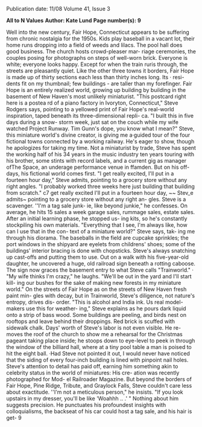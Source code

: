 Publication date: 11/08
Volume 41, Issue 3

**All to N Values**
**Author: Kate Lund**
**Page number(s): 9**

Well into the new century, Fair Hope, 
Connecticut appears to be suffering from 
chronic nostalgia for the 1950s. Kids 
play baseball in a vacant lot, their home 
runs dropping into a field of weeds and 
lilacs. The pool hall does good business. 
The church hosts crowd-pleaser mar-
riage ceremonies, the couples posing for 
photographs on steps of well-worn brick. 
Everyone is white; everyone looks happy. 
Except for when the train ruris through, 
the streets are pleasantly quiet. 
Like the other three towns it borders, 
Fair Hope is made up of thirty sections 
each less than thirty inches long. Its · resi-
dents fit on my thumbnail; few buildings -
are taller than my forefinger. Fair Hope 
is an entirely realized world, growing up 
building by building in the basement of 
New Haven's most unlikely miniaturist. 
"This postcard right here is a postea rd of 
a piano factory in Ivoryton, Connecticut," 
Steve Rodgers says, pointing to a yellowed 
print of Fair Hope's real-world inspiration, 
taped beneath its three-dimensional repli-
ca. "I built this in five days during a snow-
storm week, just sat on the couch while my 
wife watched Project Runway. Tim Gunn's 
dope, you know what I mean?" Steve, this 
miniature world's divine creator, is giving 
me a·guided tour of the four fictional towns 
connected by a working railway. He's eager 
to show, though he apologizes for taking 
my time. Not a miniaturist by trade, Steve 
has spent the working half of his 34 years 
in the music industry 
ten years touring 
with his brother, some stints with record 
labels, and a current gig as manager ofThe 
Space, an underage performance venue in 
ffamden. 
But on his off-days, his fictional world 
comes first. "I get really excited, I'll put in a 
fourteen hour day," Steve admits, pointing 
to a grocery store without any right angles. 
"I probably worked three weeks here just 
building that building from scratch." 
c7 get really excited I'll put 
in a fourteen hour day, ~~ Stev_e 
admits~ pointing to a grocery 
store without any right an-
gles. 
Steve is a scavenger. ''I'm a tag sale junk-
ie, like beyond junkie," he confesses. On 
average, he hits 15 sales a week 
garage 
sales, rummage sales, estate sales. After 
an initial learning phase, he stopped us-
ing kits, so he's constantly stockpiling his 
own materials. "Everything that I see, I'm 
always like, how can I use that in the con-
text of a miniature world?" Steve says, tak-
ing me through his diorama. The baseballs 
in the field are cupcake sprinkles; the port 
windows in the shipyard are eyelets from 
childrens' shoes; some of the buildings' 
interior bracing is done with chopsticks. 
Steve's always snatching up cast-offs and 
putting them to use. Out on a walk with 
his five-year-old daughter, he uncovered a 
huge, old railroad sign beneath a rotting 
caboose. The sign now graces the basement 
entry to what Steve calls "Trainworld." · 
"My wife thinks I'm crazy," he laughs. 
"We'll be out in the yard and I'll start kill-
ing our bushes for the sake of making new 
forests in my miniature world." 
On the streets of Fair Hope 
as on the 
streets of New Haven 
fresh paint min-
gles with decay, but in Trainworld, Steve's 
diligence, not nature's entropy, drives dis-
order. "This is alcohol and India ink. Us 
real model-makers use this for weather-
ing," Steve explains as he pours dark liquid 
onto a strip of bass wood. Some buildings 
are peeling, and birds nest on rooftops and 
leave behind their droppings. Red brick is 
scuffed with sidewalk chalk. Days' worth 
of Steve's labor is not even visible. He re-
moves the roof of the church to show me a 
rehearsal for the Christmas pageant taking 
place inside; he stoops down to eye-level to 
peek in through the window of the billiard 
hall, where at a tiny pool table a man is 
poised to hit the eight ball. ·Had Steve not 
pointed it out, I would never have noticed 
that the siding of every four-inch building 
is lined with pinpoint nail holes. 
Steve's attention to detail has paid off, 
earning him something akin to celebrity 
status in the world of miniatures: His cre-
ation was recently photographed for Mod-
el Railroader Magazine. But beyond the 
borders of Fair Hope, Pine Ridge, Tribute, 
and Graylock Falls, Steve couldn't care less 
about exactitude. ''I'm not a meticulous 
person," he insists. "If you look upstairs 
in my dresser, you'll be like 'Woahhh .. .' 
" Nothing about him suggests precision. 
He punctuates his profoundest insights 
with colloquialisms, the backseat of his car 
could host a tag sale, and his hair is get-
9